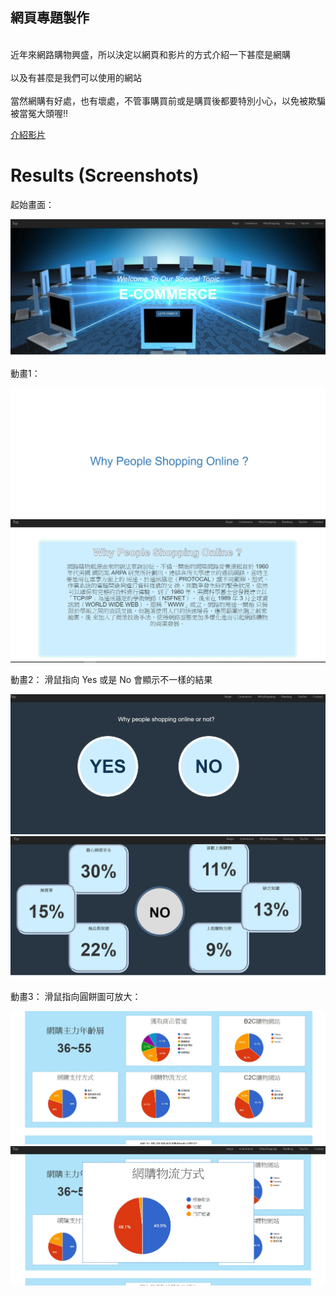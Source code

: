
## 網頁專題製作

<br>近年來網路購物興盛，所以決定以網頁和影片的方式介紹一下甚麼是網購  
<br>以及有甚麼是我們可以使用的網站  
<br>當然網購有好處，也有壞處，不管事購買前或是購買後都要特別小心，以免被欺騙被當冤大頭喔!!  

[介紹影片](https://www.youtube.com/watch?v=vhlJY5M4N2w)

# Results (Screenshots)

起始畫面：

![image](picture/網頁01.jpg)


動畫1：

![image](picture/網頁02.jpg)
![image](picture/網頁03.jpg)

動畫2：
滑鼠指向 Yes 或是 No 會顯示不一樣的結果

![image](picture/網頁04.jpg)
![image](picture/網頁05.jpg)

動畫3：
滑鼠指向圓餅圖可放大：

![image](picture/網頁06.jpg)
![image](picture/網頁07.jpg)


